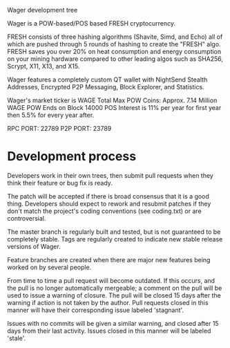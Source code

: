 
Wager development tree

Wager is a POW-based/POS based FRESH cryptocurrency.

FRESH consists of three hashing algorithms (Shavite, Simd, and Echo) all of which are pushed through 5 rounds of hashing to create the "FRESH" algo. FRESH saves you over 20% on heat consumption and energy consumption on your mining hardware compared to other leading algos such as SHA256, Scrypt, X11, X13, and X15.

Wager features a completely custom QT wallet with NightSend Stealth Addresses, Encrypted P2P Messaging, Block Explorer, and Statistics.

Wager's market ticker is WAGE
Total Max POW Coins: Approx. 7.14 Million WAGE
POW Ends on Block 14000
POS Interest is 11% per year for first year then 5.5% for every year after.

RPC PORT: 22789
P2P PORT: 23789

Development process
===========================

Developers work in their own trees, then submit pull requests when
they think their feature or bug fix is ready.

The patch will be accepted if there is broad consensus that it is a
good thing.  Developers should expect to rework and resubmit patches
if they don't match the project's coding conventions (see coding.txt)
or are controversial.

The master branch is regularly built and tested, but is not guaranteed
to be completely stable. Tags are regularly created to indicate new
stable release versions of Wager.

Feature branches are created when there are major new features being
worked on by several people.

From time to time a pull request will become outdated. If this occurs, and
the pull is no longer automatically mergeable; a comment on the pull will
be used to issue a warning of closure. The pull will be closed 15 days
after the warning if action is not taken by the author. Pull requests closed
in this manner will have their corresponding issue labeled 'stagnant'.

Issues with no commits will be given a similar warning, and closed after
15 days from their last activity. Issues closed in this manner will be 
labeled 'stale'.
